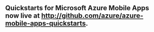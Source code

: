 ## Quickstarts for Microsoft Azure Mobile Apps now live at http://github.com/azure/azure-mobile-apps-quickstarts.
